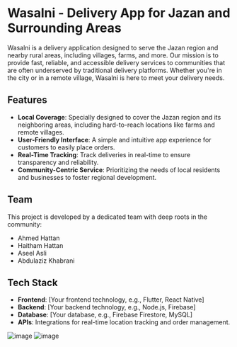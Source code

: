 # Wasalni - Delivery App for Jazan and Surrounding Areas

Wasalni is a delivery application designed to serve the Jazan region and nearby rural areas, including villages, farms, and more. Our mission is to provide fast, reliable, and accessible delivery services to communities that are often underserved by traditional delivery platforms. Whether you're in the city or in a remote village, Wasalni is here to meet your delivery needs.

## Features

- **Local Coverage**: Specially designed to cover the Jazan region and its neighboring areas, including hard-to-reach locations like farms and remote villages.
- **User-Friendly Interface**: A simple and intuitive app experience for customers to easily place orders.
- **Real-Time Tracking**: Track deliveries in real-time to ensure transparency and reliability.
- **Community-Centric Service**: Prioritizing the needs of local residents and businesses to foster regional development.

## Team

This project is developed by a dedicated team with deep roots in the community:

- Ahmed Hattan
- Haitham Hattan
- Aseel Asli
- Abdulaziz Khabrani

## Tech Stack

- **Frontend**: [Your frontend technology, e.g., Flutter, React Native]
- **Backend**: [Your backend technology, e.g., Node.js, Firebase]
- **Database**: [Your database, e.g., Firebase Firestore, MySQL]
- **APIs**: Integrations for real-time location tracking and order management.

![image](https://github.com/user-attachments/assets/32105ffd-c605-41d1-9534-8483a27d3f5f)
![image](https://github.com/user-attachments/assets/d844b9c6-59b8-469e-b0d6-91be1889f5d2)

